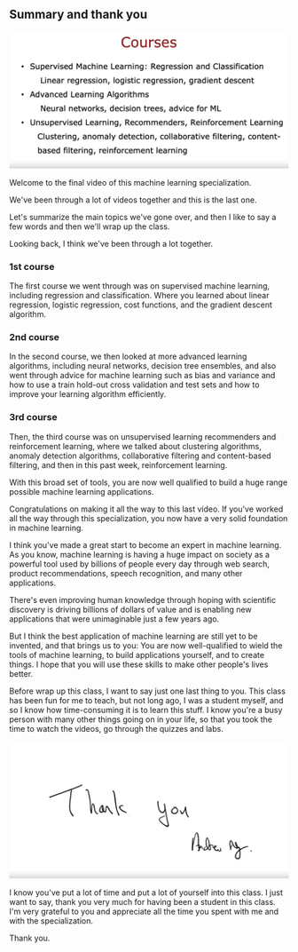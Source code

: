 ## Summary and thank you

![alt text](./img/image1.png)

Welcome to the final video of this machine learning specialization. 

We've been through a lot of videos together and this is the last one. 

Let's summarize the main topics we've gone over, and then I like to say a few words and then we'll wrap up the class. 

Looking back, I think we've been through a lot together. 

### 1st course

The first course we went through was on supervised machine learning, including regression and classification. Where you learned about linear regression, logistic regression, cost functions, and the gradient descent algorithm. 

### 2nd course

In the second course, we then looked at more advanced learning algorithms, including neural networks, decision tree ensembles, and also went through advice for machine learning such as bias and variance and how to use a train hold-out cross validation and test sets and how to improve your learning algorithm efficiently. 

### 3rd course

Then, the third course was on unsupervised learning recommenders and reinforcement learning, where we talked about clustering algorithms, anomaly detection algorithms, collaborative filtering and content-based filtering, and then in this past week, reinforcement learning. 

With this broad set of tools, you are now well qualified to build a huge range possible machine learning applications. 

Congratulations on making it all the way to this last video. If you've worked all the way through this specialization, you now have a very solid foundation in machine learning. 

I think you've made a great start to become an expert in machine learning. As you know, machine learning is having a huge impact on society as a powerful tool used by billions of people every day through web search, product recommendations, speech recognition, and many other applications. 

There's even improving human knowledge through hoping with scientific discovery is driving billions of dollars of value and is enabling new applications that were unimaginable just a few years ago. 

But I think the best application of machine learning are still yet to be invented, and that brings us to you: You are now well-qualified to wield the tools of machine learning, to build applications yourself, and to create things. I hope that you will use these skills to make other people's lives better. 

Before wrap up this class, I want to say just one last thing to you. This class has been fun for me to teach, but not long ago, I was a student myself, and so I know how time-consuming it is to learn this stuff. I know you're a busy person with many other things going on in your life, so that you took the time to watch the videos, go through the quizzes and labs. 

![alt text](./img/image2.png)

I know you've put a lot of time and put a lot of yourself into this class. I just want to say, thank you very much for having been a student in this class. I'm very grateful to you and appreciate all the time you spent with me and with the specialization. 

Thank you.